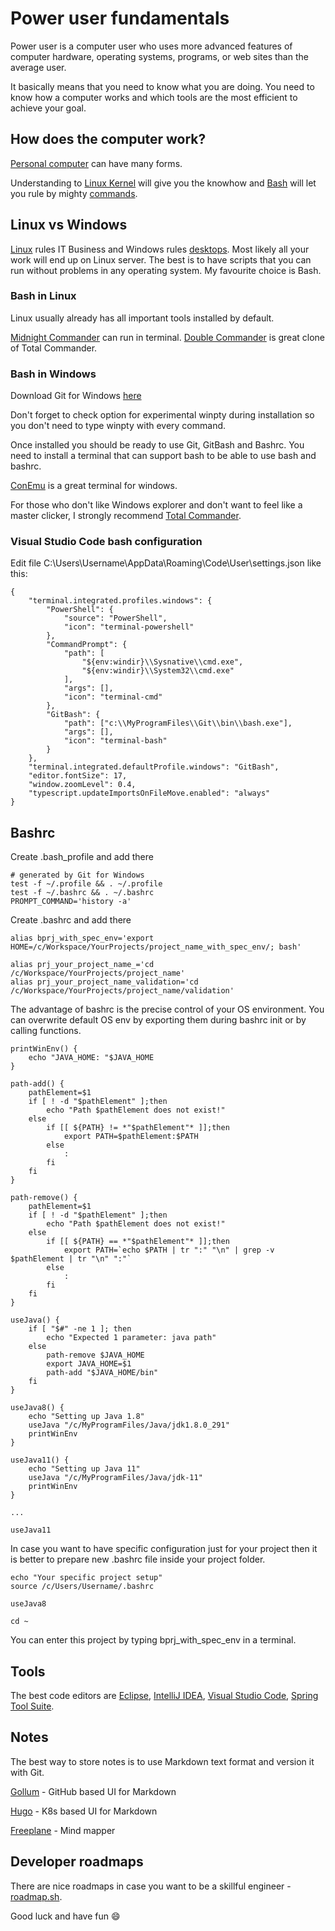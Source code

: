 # Power user fundamentals

Power user is a computer user who uses more advanced features of computer hardware, operating systems, programs, or web sites than the average user.

It basically means that you need to know what you are doing. You need to know how a computer works and which tools are the most efficient to achieve your goal.

## How does the computer work?

[Personal computer](https://en.wikipedia.org/wiki/Personal_computer) can have many forms.

Understanding to [Linux Kernel](https://docs.huihoo.com/linux/kernel/a1/index.html) will give you the knowhow and [Bash](https://en.wikipedia.org/wiki/Bash_(Unix_shell)) will let you rule by mighty [commands](https://en.wikipedia.org/wiki/List_of_Unix_commands).


## Linux vs Windows

[Linux](https://en.wikipedia.org/wiki/Linux) rules IT Business and Windows rules [desktops](https://en.wikipedia.org/wiki/Desktop_computer). Most likely all your work will end up on Linux server. The best is to have scripts that you can run without problems in any operating system. My favourite choice is Bash.

### Bash in Linux

Linux usually already has all important tools installed by default.

[Midnight Commander](https://en.wikipedia.org/wiki/Midnight_Commander) can run in terminal.
[Double Commander](https://en.wikipedia.org/wiki/Double_Commander) is great clone of Total Commander.

### Bash in Windows

Download Git for Windows [here](https://git-scm.com/download/win)

Don't forget to check option for experimental winpty during installation so you don't need to type winpty with every command.

Once installed you should be ready to use Git, GitBash and Bashrc.
You need to install a terminal that can support bash to be able to use bash and bashrc.

[ConEmu](https://conemu.github.io) is a great terminal for windows.

For those who don't like Windows explorer and don't want to feel like a master clicker, I strongly recommend [Total Commander](https://www.ghisler.com).

### Visual Studio Code bash configuration

Edit file C:\Users\Username\AppData\Roaming\Code\User\settings.json like this:

    {
        "terminal.integrated.profiles.windows": {
            "PowerShell": {
                "source": "PowerShell",
                "icon": "terminal-powershell"
            },
            "CommandPrompt": {
                "path": [
                    "${env:windir}\\Sysnative\\cmd.exe",
                    "${env:windir}\\System32\\cmd.exe"
                ],
                "args": [],
                "icon": "terminal-cmd"
            },
            "GitBash": {
                "path": ["c:\\MyProgramFiles\\Git\\bin\\bash.exe"],
                "args": [],
                "icon": "terminal-bash"
            }
        },
        "terminal.integrated.defaultProfile.windows": "GitBash",
        "editor.fontSize": 17,
        "window.zoomLevel": 0.4,
        "typescript.updateImportsOnFileMove.enabled": "always"
    }

## Bashrc

Create .bash_profile and add there

    # generated by Git for Windows
    test -f ~/.profile && . ~/.profile
    test -f ~/.bashrc && . ~/.bashrc
    PROMPT_COMMAND='history -a'

Create .bashrc and add there 

    alias bprj_with_spec_env='export HOME=/c/Workspace/YourProjects/project_name_with_spec_env/; bash'

    alias prj_your_project_name_='cd /c/Workspace/YourProjects/project_name'
    alias prj_your_project_name_validation='cd /c/Workspace/YourProjects/project_name/validation'

The advantage of bashrc is the precise control of your OS environment. You can overwrite default OS env by exporting them during bashrc init or by calling functions.

    printWinEnv() {
        echo "JAVA_HOME: "$JAVA_HOME
    }

    path-add() {
        pathElement=$1
        if [ ! -d "$pathElement" ];then
            echo "Path $pathElement does not exist!"
        else
            if [[ ${PATH} != *"$pathElement"* ]];then
                export PATH=$pathElement:$PATH
            else
                :
            fi
        fi
    }

    path-remove() {
        pathElement=$1
        if [ ! -d "$pathElement" ];then
            echo "Path $pathElement does not exist!"
        else
            if [[ ${PATH} == *"$pathElement"* ]];then
                export PATH=`echo $PATH | tr ":" "\n" | grep -v $pathElement | tr "\n" ":"`
            else
                :
            fi
        fi
    }

    useJava() {
        if [ "$#" -ne 1 ]; then
            echo "Expected 1 parameter: java path"
        else
            path-remove $JAVA_HOME
            export JAVA_HOME=$1
            path-add "$JAVA_HOME/bin"
        fi
    }

    useJava8() {
        echo "Setting up Java 1.8"
        useJava "/c/MyProgramFiles/Java/jdk1.8.0_291"
        printWinEnv
    }

    useJava11() {
        echo "Setting up Java 11"
        useJava "/c/MyProgramFiles/Java/jdk-11"
        printWinEnv
    }

    ...

    useJava11

In case you want to have specific configuration just for your project then it is better to prepare new .bashrc file inside your project folder.

    echo "Your specific project setup"
    source /c/Users/Username/.bashrc

    useJava8

    cd ~

You can enter this project by typing bprj_with_spec_env in a terminal.

## Tools

The best code editors are [Eclipse](https://www.eclipse.org/downloads/packages), [IntelliJ IDEA](https://www.jetbrains.com/idea), [Visual Studio Code](https://code.visualstudio.com), [Spring Tool Suite](https://spring.io/tools).

## Notes

The best way to store notes is to use Markdown text format and version it with Git.

[Gollum](https://github.com/gollum/gollum) - GitHub based UI for Markdown

[Hugo](https://github.com/gohugoio/hugo) - K8s based UI for Markdown

[Freeplane](https://www.freeplane.org/wiki/index.php/Home) - Mind mapper

## Developer roadmaps

There are nice roadmaps in case you want to be a skillful engineer - [roadmap.sh](https://roadmap.sh/roadmaps).

Good luck and have fun 😄 
